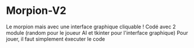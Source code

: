 # Morpion-V2
Le morpion mais avec une interface graphique cliquable ! Codé avec 2 module (random pour le joueur AI et tkinter pour l'interface graphique)
Pour jouer, il faut simplement éxecuter le code
